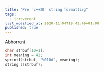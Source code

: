 ```yaml
---
title: "Pre `c++20` string formatting"
tags:
  - irreverent
last_modified_at: 2020-11-04T15:42:00+01:00
published: true
---
```



Abhorrent.

```cpp
char strbuf[10+1];
int meaning = 42;
sprintf(strbuf, "%010d", meaning);
string s(strbuf);
```
